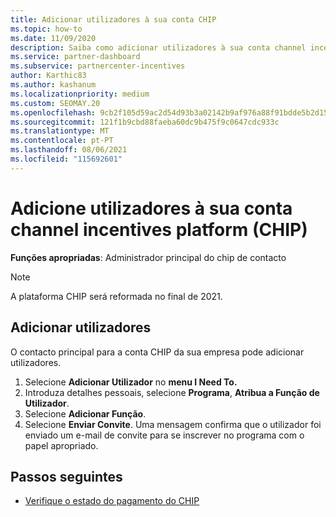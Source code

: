 ```yaml
---
title: Adicionar utilizadores à sua conta CHIP
ms.topic: how-to
ms.date: 11/09/2020
description: Saiba como adicionar utilizadores à sua conta channel incentives Platform (CHIP). Note-se que a plataforma CHIP será reformada no final de 2021.
ms.service: partner-dashboard
ms.subservice: partnercenter-incentives
author: Karthic83
ms.author: kashanum
ms.localizationpriority: medium
ms.custom: SEOMAY.20
ms.openlocfilehash: 9cb2f105d59ac2d54d93b3a02142b9af976a88f91bdde5b2d15bde8ed41aec2c
ms.sourcegitcommit: 121f1b9cbd88faeba60dc9b475f9c0647cdc933c
ms.translationtype: MT
ms.contentlocale: pt-PT
ms.lasthandoff: 08/06/2021
ms.locfileid: "115692601"
---
```

# <a name="add-users-to-your-channel-incentives-platform-chip-account"></a>Adicione utilizadores à sua conta channel incentives platform (CHIP)

**Funções apropriadas**: Administrador principal do chip de contacto
 
>[!NOTE]
>A plataforma CHIP será reformada no final de 2021.

## <a name="add-users"></a>Adicionar utilizadores

O contacto principal para a conta CHIP da sua empresa pode adicionar utilizadores.

1. Selecione **Adicionar Utilizador** no **menu I Need To.**
2. Introduza detalhes pessoais, selecione **Programa**, **Atribua a Função de Utilizador**.
3. Selecione **Adicionar Função**.
4. Selecione **Enviar Convite**.
Uma mensagem confirma que o utilizador foi enviado um e-mail de convite para se inscrever no programa com o papel apropriado.

## <a name="next-steps"></a>Passos seguintes

- [Verifique o estado do pagamento do CHIP](chip-payment-status.md)